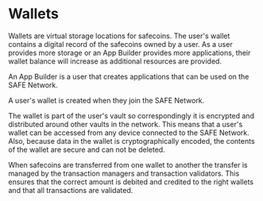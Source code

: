 # Wallets
Wallets are virtual storage locations for safecoins. The user's wallet contains a digital record of the safecoins owned by a user. As a user provides more storage or an App Builder provides more applications, their wallet balance will increase as additional resources are provided.

An App Builder is a user that creates applications that can be used on the SAFE Network.

A user's wallet is created when they join the SAFE Network.

The wallet is part of the user's vault so correspondingly it is encrypted and distributed around other vaults in the network. This means that a user's wallet can be accessed from any device connected to the SAFE Network. Also, because data in the wallet is cryptographically encoded, the contents of the wallet are secure and can not be deleted.

When safecoins are transferred from one wallet to another the transfer is managed by the transaction managers and transaction validators. This ensures that the correct amount is debited and credited to the right wallets and that all transactions are validated.
